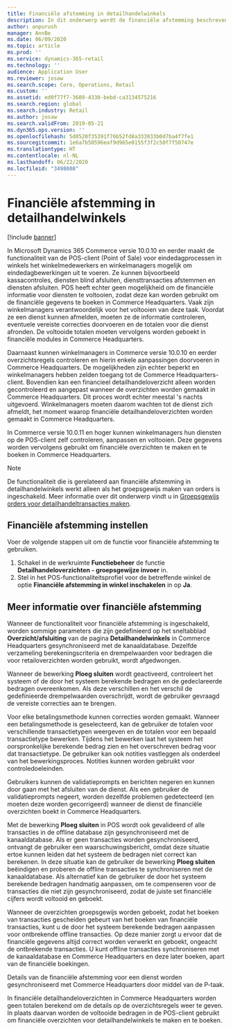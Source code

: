 ```yaml
---
title: Financiële afstemming in detailhandelwinkels
description: In dit onderwerp wordt de financiële afstemming beschreven in detailhandelwinkels voor POS voor Microsoft Dynamics 365 Commerce.
author: anpurush
manager: AnnBe
ms.date: 06/09/2020
ms.topic: article
ms.prod: ''
ms.service: dynamics-365-retail
ms.technology: ''
audience: Application User
ms.reviewer: josaw
ms.search.scope: Core, Operations, Retail
ms.custom: ''
ms.assetid: ed0f77f7-3609-4330-bebd-ca3134575216
ms.search.region: global
ms.search.industry: Retail
ms.author: josaw
ms.search.validFrom: 2019-05-21
ms.dyn365.ops.version: ''
ms.openlocfilehash: 5d0520f35391f76b52fd8a333033b0d7ba4f7fe1
ms.sourcegitcommit: 1e6a7b50596eaf9d965e0155f3f2c50f7f50747e
ms.translationtype: HT
ms.contentlocale: nl-NL
ms.lasthandoff: 06/22/2020
ms.locfileid: "3498008"
---
```

# <a name="financial-reconciliation-in-retail-stores"></a>Financiële afstemming in detailhandelwinkels

[!include [banner](includes/banner.md)]

In Microsoft Dynamics 365 Commerce versie 10.0.10 en eerder maakt de functionaliteit van de POS-client (Point of Sale) voor eindedagprocessen in winkels het winkelmedewerkers en winkelmanagers mogelijk om eindedagbewerkingen uit te voeren. Ze kunnen bijvoorbeeld kassacontroles, diensten blind afsluiten, diensttransacties afstemmen en diensten afsluiten. POS heeft echter geen mogelijkheid om de financiële informatie voor diensten te voltooien, zodat deze kan worden gebruikt om de financiële gegevens te boeken in Commerce Headquarters. Vaak zijn winkelmanagers verantwoordelijk voor het voltooien van deze taak. Voordat ze een dienst kunnen afmelden, moeten ze de informatie controleren, eventuele vereiste correcties doorvoeren en de totalen voor die dienst afronden. De voltooide totalen moeten vervolgens worden geboekt in financiële modules in Commerce Headquarters.

Daarnaast kunnen winkelmanagers in Commerce versie 10.0.10 en eerder overzichtsregels controleren en hierin enkele aanpassingen doorvoeren in Commerce Headquarters. De mogelijkheden zijn echter beperkt en winkelmanagers hebben zelden toegang tot de Commerce Headquarters-client. Bovendien kan een financieel detailhandeloverzicht alleen worden gecontroleerd en aangepast wanneer de overzichten worden gemaakt in Commerce Headquarters. Dit proces wordt echter meestal 's nachts uitgevoerd. Winkelmanagers moeten daarom wachten tot de dienst zich afmeldt, het moment waarop financiële detailhandeloverzichten worden gemaakt in Commerce Headquarters.

In Commerce versie 10.0.11 en hoger kunnen winkelmanagers hun diensten op de POS-client zelf controleren, aanpassen en voltooien. Deze gegevens worden vervolgens gebruikt om financiële overzichten te maken en te boeken in Commerce Headquarters.

> [!NOTE]
> De functionaliteit die is gerelateerd aan financiële afstemming in detailhandelwinkels werkt alleen als het groepsgewijs maken van orders is ingeschakeld. Meer informatie over dit onderwerp vindt u in [Groepsgewijs orders voor detailhandeltransacties maken](trickle-feed.md).

## <a name="set-up-financial-reconciliation"></a>Financiële afstemming instellen

Voer de volgende stappen uit om de functie voor financiële afstemming te gebruiken.

1. Schakel in de werkruimte **Functiebeheer** de functie **Detailhandeloverzichten - groepsgewijze invoer** in.
1. Stel in het POS-functionaliteitsprofiel voor de betreffende winkel de optie **Financiële afstemming in winkel inschakelen** in op **Ja**.

## <a name="more-information-about-financial-reconciliation"></a>Meer informatie over financiële afstemming

Wanneer de functionaliteit voor financiële afstemming is ingeschakeld, worden sommige parameters die zijn gedefinieerd op het sneltabblad **Overzicht/afsluiting** van de pagina **Detailhandelwinkels** in Commerce Headquarters gesynchroniseerd met de kanaaldatabase. Dezelfde verzameling berekeningscriteria en drempelwaarden voor bedragen die voor retailoverzichten worden gebruikt, wordt afgedwongen.

Wanneer de bewerking **Ploeg sluiten** wordt geactiveerd, controleert het systeem of de door het systeem berekende bedragen en de gedeclareerde bedragen overeenkomen. Als deze verschillen en het verschil de gedefinieerde drempelwaarden overschrijdt, wordt de gebruiker gevraagd de vereiste correcties aan te brengen.

Voor elke betalingsmethode kunnen correcties worden gemaakt. Wanneer een betalingsmethode is geselecteerd, kan de gebruiker de totalen voor verschillende transactietypen weergeven en de totalen voor een bepaald transactietype bewerken. Tijdens het bewerken laat het systeem het oorspronkelijke berekende bedrag zien en het overschreven bedrag voor dat transactietype. De gebruiker kan ook notities vastleggen als onderdeel van het bewerkingsproces. Notities kunnen worden gebruikt voor controledoeleinden.

Gebruikers kunnen de validatieprompts en berichten negeren en kunnen door gaan met het afsluiten van de dienst. Als een gebruiker de validatieprompts negeert, worden dezelfde problemen gedetecteerd (en moeten deze worden gecorrigeerd) wanneer de dienst de financiële overzichten boekt in Commerce Headquarters.

Met de bewerking **Ploeg sluiten** in POS wordt ook gevalideerd of alle transacties in de offline database zijn gesynchroniseerd met de kanaaldatabase. Als er geen transacties worden gesynchroniseerd, ontvangt de gebruiker een waarschuwingsbericht, omdat deze situatie ertoe kunnen leiden dat het systeem de bedragen niet correct kan berekenen. In deze situatie kan de gebruiker de bewerking **Ploeg sluiten** beëindigen en proberen de offline transacties te synchroniseren met de kanaaldatabase. Als alternatief kan de gebruiker de door het systeem berekende bedragen handmatig aanpassen, om te compenseren voor de transacties die niet zijn gesynchroniseerd, zodat de juiste set financiële cijfers wordt voltooid en geboekt. 

Wanneer de overzichten groepsgewijs worden geboekt, zodat het boeken van transacties gescheiden gebeurt van het boeken van financiële transacties, kunt u de door het systeem berekende bedragen aanpassen voor ontbrekende offline transacties. Op deze manier zorgt u ervoor dat de financiële gegevens altijd correct worden verwerkt en geboekt, ongeacht de ontbrekende transacties. U kunt offline transacties synchroniseren met de kanaaldatabase en Commerce Headquarters en deze later boeken, apart van de financiële boekingen.

Details van de financiële afstemming voor een dienst worden gesynchroniseerd met Commerce Headquarters door middel van de P-taak.

In financiële detailhandeloverzichten in Commerce Headquarters worden geen totalen berekend om de details op de overzichtsregels weer te geven. In plaats daarvan worden de voltooide bedragen in de POS-client gebruikt om financiële overzichten voor detailhandelwinkels te maken en te boeken.

